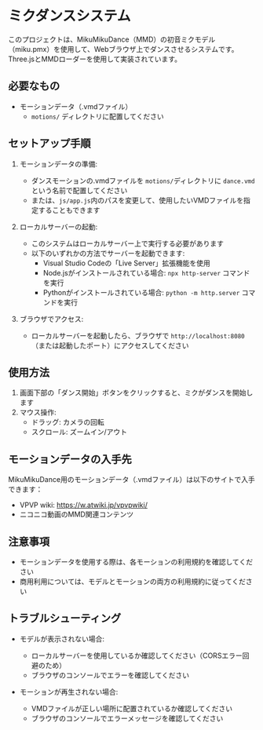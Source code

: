 # ミクダンスシステム

このプロジェクトは、MikuMikuDance（MMD）の初音ミクモデル（miku.pmx）を使用して、Webブラウザ上でダンスさせるシステムです。Three.jsとMMDローダーを使用して実装されています。

## 必要なもの

- モーションデータ（.vmdファイル）
  - `motions/` ディレクトリに配置してください

## セットアップ手順

1. モーションデータの準備:

   - ダンスモーションの.vmdファイルを `motions/`ディレクトリに `dance.vmd`という名前で配置してください
   - または、`js/app.js`内のパスを変更して、使用したいVMDファイルを指定することもできます
2. ローカルサーバーの起動:

   - このシステムはローカルサーバー上で実行する必要があります
   - 以下のいずれかの方法でサーバーを起動できます:
     - Visual Studio Codeの「Live Server」拡張機能を使用
     - Node.jsがインストールされている場合: `npx http-server` コマンドを実行
     - Pythonがインストールされている場合: `python -m http.server` コマンドを実行
3. ブラウザでアクセス:

   - ローカルサーバーを起動したら、ブラウザで `http://localhost:8080`（または起動したポート）にアクセスしてください

## 使用方法

1. 画面下部の「ダンス開始」ボタンをクリックすると、ミクがダンスを開始します
2. マウス操作:
   - ドラッグ: カメラの回転
   - スクロール: ズームイン/アウト

## モーションデータの入手先

MikuMikuDance用のモーションデータ（.vmdファイル）は以下のサイトで入手できます：

- VPVP wiki: https://w.atwiki.jp/vpvpwiki/
- ニコニコ動画のMMD関連コンテンツ

## 注意事項

- モーションデータを使用する際は、各モーションの利用規約を確認してください
- 商用利用については、モデルとモーションの両方の利用規約に従ってください

## トラブルシューティング

- モデルが表示されない場合:

  - ローカルサーバーを使用しているか確認してください（CORSエラー回避のため）
  - ブラウザのコンソールでエラーを確認してください
- モーションが再生されない場合:

  - VMDファイルが正しい場所に配置されているか確認してください
  - ブラウザのコンソールでエラーメッセージを確認してください
